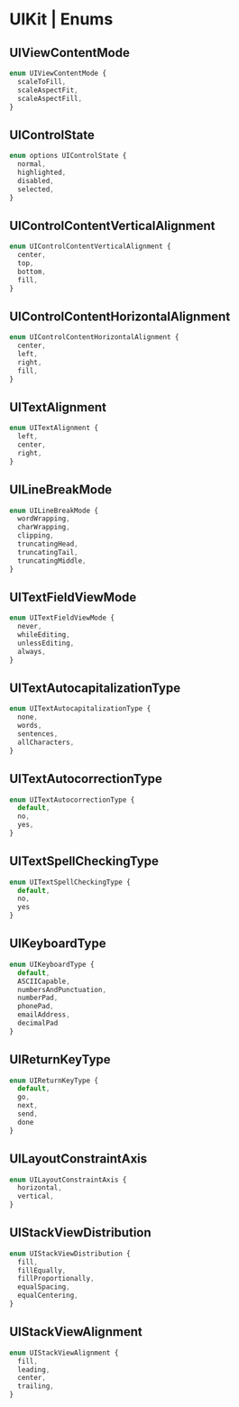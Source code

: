 # UIKit | Enums

## UIViewContentMode

```typescript
enum UIViewContentMode {
  scaleToFill,
  scaleAspectFit,
  scaleAspectFill,
}
```

## UIControlState

```typescript
enum options UIControlState {
  normal,
  highlighted,
  disabled,
  selected,
}
```

## UIControlContentVerticalAlignment

```typescript
enum UIControlContentVerticalAlignment {
  center,
  top,
  bottom,
  fill,
}
```

## UIControlContentHorizontalAlignment

```typescript
enum UIControlContentHorizontalAlignment {
  center,
  left,
  right,
  fill,
}
```

## UITextAlignment

```typescript
enum UITextAlignment {
  left,
  center,
  right,
}
```

## UILineBreakMode

```typescript
enum UILineBreakMode {
  wordWrapping,
  charWrapping,
  clipping,
  truncatingHead,
  truncatingTail,
  truncatingMiddle,
}
```

## UITextFieldViewMode

```typescript
enum UITextFieldViewMode {
  never,
  whileEditing,
  unlessEditing,
  always,
}
```

## UITextAutocapitalizationType

```typescript
enum UITextAutocapitalizationType {
  none,
  words,
  sentences,
  allCharacters,
}
```

## UITextAutocorrectionType

```typescript
enum UITextAutocorrectionType {
  default,
  no,
  yes,
}
```

## UITextSpellCheckingType

```typescript
enum UITextSpellCheckingType {
  default,
  no,
  yes
}
```

## UIKeyboardType

```typescript
enum UIKeyboardType {
  default,
  ASCIICapable,
  numbersAndPunctuation,
  numberPad,
  phonePad,
  emailAddress,
  decimalPad
}
```

## UIReturnKeyType

```typescript
enum UIReturnKeyType {
  default,
  go,
  next,
  send,
  done
}
```

## UILayoutConstraintAxis

```typescript
enum UILayoutConstraintAxis {
  horizontal,
  vertical,
}
```

## UIStackViewDistribution

```typescript
enum UIStackViewDistribution {
  fill,
  fillEqually,
  fillProportionally,
  equalSpacing,
  equalCentering,
}
```

## UIStackViewAlignment

```typescript
enum UIStackViewAlignment {
  fill,
  leading,
  center,
  trailing,
}
```
